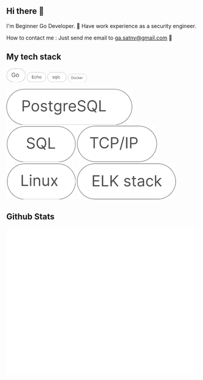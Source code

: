 ## Hi there :wave:

I'm Beginner Go Developer. :mount_fuji: 
Have work experience as a security engineer.

How to contact me : Just send me email to ga.satnv@gmail.com :e-mail:

## My tech stack
<img style="position: relative;" src="/img/Go.png" alt="Skill" width="50">
<img style="position: relative;" src="/img/Echo.png" alt="Skill" width="50">
<img style="position: relative;" src="/img/sqlc.png" alt="Skill" width="50">
<img style="position: relative;" src="/img/Docker.png" alt="Skill" width="50">

![Skill](/img/PostgreSQL.png)
![Skill](/img/SQL.png)
![Skill](/img/IP.png)
![Skill](/img/Linux.png)
![Skill](/img/SIEM_ELK.png)

## Github Stats
![Metrics](/github-metrics.svg)
